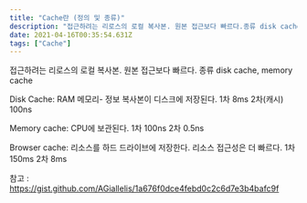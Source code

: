 ```yaml
---
title: "Cache란 (정의 및 종류)"
description: "접근하려는 리로스의 로컬 복사본. 원본 접근보다 빠르다.종류 disk cache, memory cacheDisk Cache:RAM 메모리- 정보 복사본이 디스크에 저장된다.1차 8ms 2차(캐시) 100nsMemory cache:CPU에 보관된다.1차 100ns 2차 "
date: 2021-04-16T00:35:54.631Z
tags: ["Cache"]
---
```

접근하려는 리로스의 로컬 복사본. 
원본 접근보다 빠르다.
종류 disk cache, memory cache

Disk Cache:
RAM 메모리- 정보 복사본이 디스크에 저장된다.
1차 8ms 2차(캐시) 100ns

Memory cache:
CPU에 보관된다.
1차 100ns 2차 0.5ns

Browser cache:
리소스를 하드 드라이브에 저장한다. 
리소스 접근성은 더 빠르다. 
1차 150ms 2차 8ms

참고 :
https://gist.github.com/AGiallelis/1a676f0dce4febd0c2c6d7e3b4bafc9f
